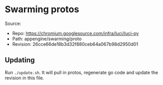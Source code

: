 # Swarming protos

Source:

*   Repo: https://chromium.googlesource.com/infra/luci/luci-py
*   Path: appengine/swarming/proto
*   Revision: 26cce66de18b3d32f880ceb64a067b98d2950d01

## Updating

Run `./update.sh`. It will pull in protos, regenerate go code and update the
revision in this file.
